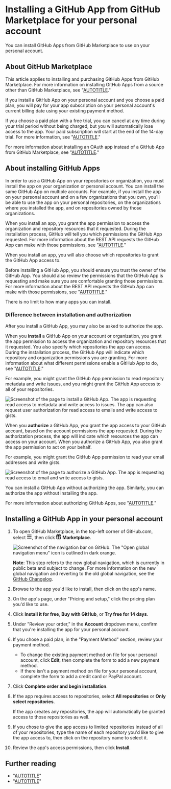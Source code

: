 # Installing a GitHub App from GitHub Marketplace for your personal account

You can install GitHub Apps from GitHub Marketplace to use on your personal account.

## About GitHub Marketplace

This article applies to installing and purchasing GitHub Apps from GitHub Marketplace. For more information on installing GitHub Apps from a source other than GitHub Marketplace, see "[AUTOTITLE](/apps/using-github-apps/installing-a-github-app-from-a-third-party)."

If you install a GitHub App on your personal account and you choose a paid plan, you will pay for your app subscription on your personal account's current billing date using your existing payment method.

If you choose a paid plan with a free trial, you can cancel at any time during your trial period without being charged, but you will automatically lose access to the app. Your paid subscription will start at the end of the 14-day trial. For more information, see "[AUTOTITLE](/billing/managing-billing-for-github-marketplace-apps/about-billing-for-github-marketplace)."

For more information about installing an OAuth app instead of a GitHub App from GitHub Marketplace, see "[AUTOTITLE](/apps/oauth-apps/using-oauth-apps/installing-an-oauth-app-in-your-personal-account)."

## About installing GitHub Apps

In order to use a GitHub App on your repositories or organization, you must install the app on your organization or personal account. You can install the same GitHub App on multiple accounts. For example, if you install the app on your personal account and on a few organizations that you own, you'll be able to use the app on your personal repositories, on the organizations where you installed the app, and on repositories owned by those organizations.

When you install an app, you grant the app permission to access the organization and repository resources that it requested. During the installation process, GitHub will tell you which permissions the GitHub App requested. For more information about the REST API requests the GitHub App can make with those permissions, see "[AUTOTITLE](/rest/overview/permissions-required-for-github-apps)."

When you install an app, you will also choose which repositories to grant the GitHub App access to.

Before installing a GitHub App, you should ensure you trust the owner of the GitHub App. You should also review the permissions that the GitHub App is requesting and make sure you are comfortable granting those permissions. For more information about the REST API requests the GitHub App can make with those permissions, see "[AUTOTITLE](/rest/overview/permissions-required-for-github-apps)."

There is no limit to how many apps you can install.

### Difference between installation and authorization

After you install a GitHub App, you may also be asked to authorize the app.

When you **install** a GitHub App on your account or organization, you grant the app permission to access the organization and repository resources that it requested. You also specify which repositories the app can access. During the installation process, the GitHub App will indicate which repository and organization permissions you are granting. For more information about what different permissions enable a GitHub App to do, see "[AUTOTITLE](/apps/creating-github-apps/setting-up-a-github-app/choosing-permissions-for-a-github-app)."

For example, you might grant the GitHub App permission to read repository metadata and write issues, and you might grant the GitHub App access to all of your repositories.

![Screenshot of the page to install a GitHub App. The app is requesting read access to metadata and write access to issues. The app can also request user authorization for read access to emails and write access to gists.](/assets/images/github-apps/install-app.png)

When you **authorize** a GitHub App, you grant the app access to your GitHub account, based on the account permissions the app requested. During the authorization process, the app will indicate which resources the app can access on your account. When you authorize a GitHub App, you also grant the app permission to act on your behalf.

For example, you might grant the GitHub App permission to read your email addresses and write gists.

![Screenshot of the page to authorize a GitHub App. The app is requesting read access to email and write access to gists.](/assets/images/github-apps/authorize-app.png)

You can install a GitHub App without authorizing the app. Similarly, you can authorize the app without installing the app.

For more information about authorizing GitHub Apps, see "[AUTOTITLE](/apps/using-github-apps/authorizing-github-apps)."

## Installing a GitHub App in your personal account

1. To open GitHub Marketplace, in the top-left corner of GitHub.com, select <svg version="1.1" width="16" height="16" viewBox="0 0 16 16" class="octicon octicon-three-bars" aria-label="Open global navigation menu" role="img"><path d="M1 2.75A.75.75 0 0 1 1.75 2h12.5a.75.75 0 0 1 0 1.5H1.75A.75.75 0 0 1 1 2.75Zm0 5A.75.75 0 0 1 1.75 7h12.5a.75.75 0 0 1 0 1.5H1.75A.75.75 0 0 1 1 7.75ZM1.75 12h12.5a.75.75 0 0 1 0 1.5H1.75a.75.75 0 0 1 0-1.5Z"></path></svg>, then click <svg version="1.1" width="16" height="16" viewBox="0 0 16 16" class="octicon octicon-gift" aria-hidden="true"><path d="M2 2.75A2.75 2.75 0 0 1 4.75 0c.983 0 1.873.42 2.57 1.232.268.318.497.668.68 1.042.183-.375.411-.725.68-1.044C9.376.42 10.266 0 11.25 0a2.75 2.75 0 0 1 2.45 4h.55c.966 0 1.75.784 1.75 1.75v2c0 .698-.409 1.301-1 1.582v4.918A1.75 1.75 0 0 1 13.25 16H2.75A1.75 1.75 0 0 1 1 14.25V9.332C.409 9.05 0 8.448 0 7.75v-2C0 4.784.784 4 1.75 4h.55c-.192-.375-.3-.8-.3-1.25ZM7.25 9.5H2.5v4.75c0 .138.112.25.25.25h4.5Zm1.5 0v5h4.5a.25.25 0 0 0 .25-.25V9.5Zm0-4V8h5.5a.25.25 0 0 0 .25-.25v-2a.25.25 0 0 0-.25-.25Zm-7 0a.25.25 0 0 0-.25.25v2c0 .138.112.25.25.25h5.5V5.5h-5.5Zm3-4a1.25 1.25 0 0 0 0 2.5h2.309c-.233-.818-.542-1.401-.878-1.793-.43-.502-.915-.707-1.431-.707ZM8.941 4h2.309a1.25 1.25 0 0 0 0-2.5c-.516 0-1 .205-1.43.707-.337.392-.646.975-.879 1.793Z"></path></svg> **Marketplace**.

   ![Screenshot of the navigation bar on GitHub. The "Open global navigation menu" icon is outlined in dark orange.](/assets/images/help/navigation/global-navigation-menu-icon.png)

   <div class="ghd-spotlight ghd-spotlight-note border rounded-1 my-3 p-3 f5 color-border-accent-emphasis color-bg-accent">

   **Note**: This step refers to the new global navigation, which is currently in public beta and subject to change. For more information on the new global navigation and reverting to the old global navigation, see the [GitHub Changelog](https://github.blog/changelog/2023-06-15-redesigned-navigation-enabled-for-all-users-beta/).

   </div>
1. Browse to the app you'd like to install, then click on the app's name.
1. On the app's page, under "Pricing and setup," click the pricing plan you'd like to use.
1. Click **Install it for free**, **Buy with GitHub**, or **Try free for 14 days**.
1. Under "Review your order," in the **Account** dropdown menu, confirm that you're installing the app for your personal account.
1. If you chose a paid plan, in the "Payment Method" section, review your payment method.
    - To change the existing payment method on file for your personal account, click **Edit**, then complete the form to add a new payment method.
    - If there isn't a payment method on file for your personal account, complete the form to add a credit card or PayPal account.
1. Click **Complete order and begin installation**.
1. If the app requires access to repositories, select **All repositories** or **Only select repositories**.

   If the app creates any repositories, the app will automatically be granted access to those repositories as well.
1. If you chose to give the app access to limited repositories instead of all of your repositories, type the name of each repository you'd like to give the app access to, then click on the repository name to select it.
1. Review the app's access permissions, then click **Install**.

## Further reading

- "[AUTOTITLE](/billing/managing-your-github-billing-settings/adding-or-editing-a-payment-method)"
- "[AUTOTITLE](/apps/using-github-apps/installing-an-app-in-your-organization)"
